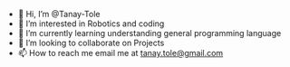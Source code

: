 - 👋 Hi, I’m @Tanay-Tole
- 👀 I’m interested in Robotics and coding
- 🌱 I’m currently learning understanding general programming language
- 💞️ I’m looking to collaborate on Projects
- 📫 How to reach me email me at tanay.tole@gmail.com

<!---
Tanay-Tole/Tanay-Tole is a ✨ special ✨ repository because its `README.md` (this file) appears on your GitHub profile.
You can click the Preview link to take a look at your changes.
--->

